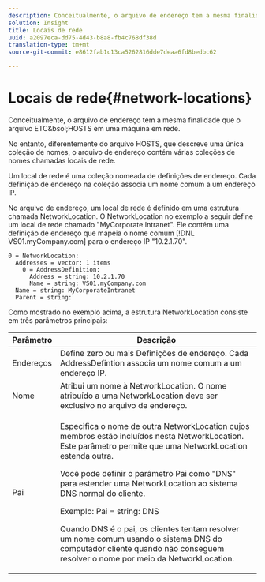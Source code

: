 ```yaml
---
description: Conceitualmente, o arquivo de endereço tem a mesma finalidade que o arquivo ETC&bsol;HOSTS em uma máquina em rede.
solution: Insight
title: Locais de rede
uuid: a2097eca-dd75-4d43-b8a8-fb4c768df38d
translation-type: tm+mt
source-git-commit: e8612fab1c13ca5262816dde7deaa6fd8bedbc62

---
```



# Locais de rede{#network-locations}

Conceitualmente, o arquivo de endereço tem a mesma finalidade que o arquivo ETC&amp;bsol;HOSTS em uma máquina em rede.

No entanto, diferentemente do arquivo HOSTS, que descreve uma única coleção de nomes, o arquivo de endereço contém várias coleções de nomes chamadas locais de rede.

Um local de rede é uma coleção nomeada de definições de endereço. Cada definição de endereço na coleção associa um nome comum a um endereço IP.

No arquivo de endereço, um local de rede é definido em uma estrutura chamada NetworkLocation. O NetworkLocation no exemplo a seguir define um local de rede chamado &quot;MyCorporate Intranet&quot;. Ele contém uma definição de endereço que mapeia o nome comum [!DNL VS01.myCompany.com] para o endereço IP &quot;10.2.1.70&quot;.

```
0 = NetworkLocation: 
  Addresses = vector: 1 items
    0 = AddressDefinition: 
      Address = string: 10.2.1.70
      Name = string: VS01.myCompany.com
  Name = string: MyCorporateIntranet
  Parent = string: 
```

Como mostrado no exemplo acima, a estrutura NetworkLocation consiste em três parâmetros principais:

<table id="table_9142A0EFA15E4C37975E7ACE234F6FDD"> 
 <thead> 
  <tr> 
   <th colname="col1" class="entry"> Parâmetro </th> 
   <th colname="col2" class="entry"> Descrição </th> 
  </tr> 
 </thead>
 <tbody> 
  <tr> 
   <td colname="col1"> Endereços </td> 
   <td colname="col2"> Define zero ou mais Definições de endereço. Cada AddressDefintion associa um nome comum a um endereço IP. </td> 
  </tr> 
  <tr> 
   <td colname="col1"> Nome </td> 
   <td colname="col2"> Atribui um nome à NetworkLocation. O nome atribuído a uma NetworkLocation deve ser exclusivo no arquivo de endereço. </td> 
  </tr> 
  <tr> 
   <td colname="col1"> Pai </td> 
   <td colname="col2"> <p>Especifica o nome de outra NetworkLocation cujos membros estão incluídos nesta NetworkLocation. Este parâmetro permite que uma NetworkLocation estenda outra. </p> <p>Você pode definir o parâmetro Pai como "DNS" para estender uma NetworkLocation ao sistema DNS normal do cliente. </p> <p>Exemplo: Pai = string: DNS </p> <p>Quando DNS é o pai, os clientes tentam resolver um nome comum usando o sistema DNS do computador cliente quando não conseguem resolver o nome por meio da NetworkLocation. </p> </td> 
  </tr> 
 </tbody> 
</table>
